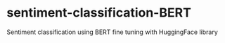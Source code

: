 # sentiment-classification-BERT
Sentiment classification using BERT fine tuning with HuggingFace library
